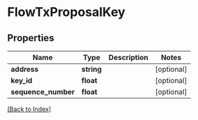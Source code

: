 # FlowTxProposalKey

## Properties

Name | Type | Description | Notes
------------ | ------------- | ------------- | -------------
**address** | **string** |  | [optional]
**key_id** | **float** |  | [optional]
**sequence_number** | **float** |  | [optional]

[[Back to Index]](../index.md)
